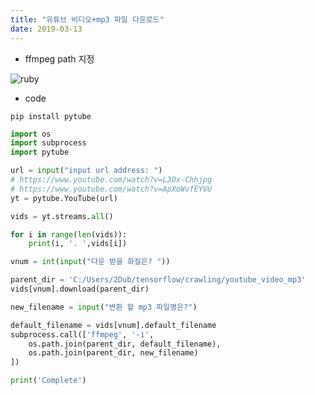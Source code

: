 ```yaml
---
title: "유튜브 비디오+mp3 파일 다운로드"
date: 2019-03-13
---
```


- ffmpeg path 지정

![ruby](https://trello-attachments.s3.amazonaws.com/5c7cc2d91aa0cf20079e9df2/905x209/54a7c3e3d41fab78c5226a741638adf6/image.png)

- code

`pip install pytube`

```python
import os
import subprocess
import pytube

url = input("input url address: ")
# https://www.youtube.com/watch?v=L3Ox-Chhjpg
# https://www.youtube.com/watch?v=ApXoWvfEYVU
yt = pytube.YouTube(url)

vids = yt.streams.all()

for i in range(len(vids)):
    print(i, '. ',vids[i])

vnum = int(input("다운 받을 화질은? "))

parent_dir = 'C:/Users/2Dub/tensorflow/crawling/youtube_video_mp3'
vids[vnum].download(parent_dir)

new_filename = input("변환 할 mp3 파일명은?")

default_filename = vids[vnum].default_filename
subprocess.call(['ffmpeg', '-i',
    os.path.join(parent_dir, default_filename),
    os.path.join(parent_dir, new_filename)
])

print('Complete')
```
